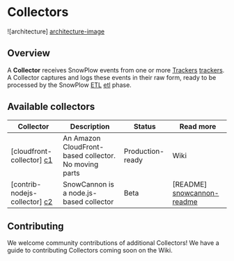 # Collectors

![architecture] [architecture-image]

## Overview

A **Collector** receives SnowPlow events from one or more [Trackers]
[trackers]. A Collector captures and logs these events in their raw form, ready to be processed by the SnowPlow [ETL] [etl] phase.

## Available collectors

| Collector                       | Description                                           | Status           | Read more                    |
|---------------------------------|-------------------------------------------------------|------------------|------------------------------|
| [cloudfront-collector] [c1]     | An Amazon CloudFront-based collector. No moving parts | Production-ready | Wiki                         |
| [contrib-nodejs-collector] [c2] | SnowCannon is a node.js-based collector               | Beta             | [README] [snowcannon-readme] | 

## Contributing

We welcome community contributions of additional Collectors! We have a guide to contributing Collectors coming soon on the Wiki. 

[architecture-image]: https://github.com/snowplow/snowplow/raw/master/2-collectors/2-collectors.png
[trackers]: https://github.com/snowplow/snowplow/tree/master/1-trackers
[etl]: https://github.com/snowplow/snowplow/tree/master/3-etl
[snowcannon-readme]: https://github.com/shermozle/SnowCannon/blob/master/README.md
[c1]: ./2-collectors/cloudfront-collector/
[c2]: ./2-collectors/contrib-nodejs-collector/
